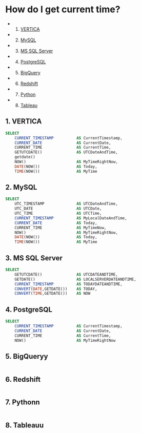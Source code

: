 # How do I get current time?

<!-- vscode-markdown-toc -->
* 1. [VERTICA](#VERTICA)
* 2. [MySQL](#MySQL)
* 3. [MS SQL Server](#MSSQLServer)
* 4. [PostgreSQL](#PostgreSQL)
* 5. [BigQuery](#BigQuery)
* 6. [Redshift](#Redshift)
* 7. [Python](#Python)
* 8. [Tableau](#Tableau)

<!-- vscode-markdown-toc-config
	numbering=true
	autoSave=true
	/vscode-markdown-toc-config -->
<!-- /vscode-markdown-toc -->

<!-- markdownlint-disable MD033 -->

## 1. <a name='VERTICA'></a>VERTICA

```sql
SELECT 
    CURRENT_TIMESTAMP          AS CurrentTimestamp,
    CURRENT_DATE               AS CurrentDate,
    CURRENT_TIME               AS CurrentTime,
    GETUTCDATE()               AS UTCDateAndTime,
    getdate()
    NOW()                      AS MyTimeRightNow,
    DATE(NOW())                AS Today,
    TIME(NOW())                AS MyTime
```

## 2. <a name='MySQL'></a>MySQL

```sql
SELECT
    UTC_TIMESTAMP              AS UTCDateAndTime,
    UTC_DATE                   AS UTCDate,
    UTC_TIME                   AS UTCTime,
    CURRENT_TIMESTAMP          AS MyLocalDateAndTime,
    CURRENT_DATE               AS Today,
    CURRENT_TIME               AS MyTimeNow,
    NOW()                      AS MyTimeRightNow,
    DATE(NOW())                AS Today,
    TIME(NOW())                AS MyTime
```

## 3. <a name='MSSQLServer'></a>MS SQL Server

```sql
SELECT
    GETUTCDATE()               AS UTCDATEANDTIME,
    GETDATE()                  AS LOCALSERVERDATEANDTIME,
    CURRENT_TIMESTAMP          AS TODAYDATEANDTIME,
    CONVERT(DATE,GETDATE())    AS TODAY, 
    CONVERT(TIME,GETDATE())    AS NOW 
```

## 4. <a name='PostgreSQL'></a>PostgreSQL

```sql
SELECT 
    CURRENT_TIMESTAMP          AS CurrentTimestamp,
    CURRENT_DATE               AS CurrentDate,
    CURRENT_TIME               AS CurrentTime,
    NOW()                      AS MyTimeRightNow
```

## 5. <a name='BigQuery'></a>BigQueryy

 ```sql
 ```

## 6. <a name='Redshift'></a>Redshift

```sql
```

## 7. <a name='Python'></a>Pythonn

 ```python
 ```

## 8. <a name='Tableau'></a>Tableauu

 ```text
 ```
